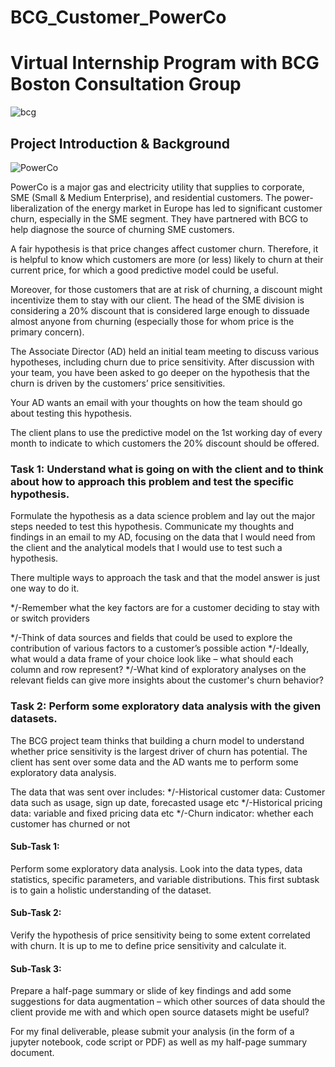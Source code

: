 # BCG_Customer_PowerCo
# Virtual Internship Program with BCG Boston Consultation Group
![bcg](https://user-images.githubusercontent.com/108150096/226910129-0a561e30-d093-4a75-b905-28522963ed07.png)



      
    

## Project Introduction & Background
![PowerCo](https://user-images.githubusercontent.com/108150096/226910502-51b9677e-ec8b-44f7-adf3-954d1888580c.png)

PowerCo is a major gas and electricity utility that supplies to corporate, SME (Small & Medium Enterprise), and residential customers. The power-liberalization of the energy market in Europe has led to significant customer churn, especially in the SME segment. They have partnered with BCG to help diagnose the source of churning SME customers.

A fair hypothesis is that price changes affect customer churn. Therefore, it is helpful to know which customers are more (or less) likely to churn at their current price, for which a good predictive model could be useful.

Moreover, for those customers that are at risk of churning, a discount might incentivize them to stay with our client. The head of the SME division is considering a 20% discount that is considered large enough to dissuade almost anyone from churning (especially those for whom price is the primary concern).

The Associate Director (AD) held an initial team meeting to discuss various hypotheses, including churn due to price sensitivity. After discussion with your team, you have been asked to go deeper on the hypothesis that the churn is driven by the customers’ price sensitivities. 

Your AD wants an email with your thoughts on how the team should go about testing this hypothesis.

The client plans to use the predictive model on the 1st working day of every month to indicate to which customers the 20% discount should be offered.

### Task 1: Understand what is going on with the client and to think about how to approach this problem and test the specific hypothesis.
Formulate the hypothesis as a data science problem and lay out the major steps needed to test this hypothesis. Communicate my thoughts and findings in an email to my AD, focusing on the data that I would need from the client and the analytical models that I would use to test such a hypothesis.

There multiple ways to approach the task and that the model answer is just one way to do it.

*/-Remember what the key factors are for a customer deciding to stay with or switch providers

*/-Think of data sources and fields that could be used to explore the contribution of various factors to a customer’s possible action 
*/-Ideally, what would a data frame of your choice look like – what should each column and row represent? 
*/-What kind of exploratory analyses on the relevant fields can give more insights about the customer's churn behavior? 

### Task 2: Perform some exploratory data analysis with the given datasets.
The BCG project team thinks that building a churn model to understand whether price sensitivity is the largest driver of churn has potential. The client has sent over some data and the AD wants me to perform some exploratory data analysis.

The data that was sent over includes:
*/-Historical customer data: Customer data such as usage, sign up date, forecasted usage etc
*/-Historical pricing data: variable and fixed pricing data etc
*/-Churn indicator: whether each customer has churned or not

#### Sub-Task 1:
Perform some exploratory data analysis. Look into the data types, data statistics, specific parameters, and variable distributions. This first subtask is to gain a holistic understanding of the dataset. 

#### Sub-Task 2:
Verify the hypothesis of price sensitivity being to some extent correlated with churn. It is up to me to define price sensitivity and calculate it.

#### Sub-Task 3:
Prepare a half-page summary or slide of key findings and add some suggestions for data augmentation – which other sources of data should the client provide me with and which open source datasets might be useful? 

For my final deliverable, please submit your analysis (in the form of a jupyter notebook, code script or PDF) as well as my half-page summary document.
